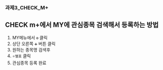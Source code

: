 ### 과제3_CHECK_M+

## CHECK m+에서 MY에 관심종목 검색해서 등록하는 방법

1. MY메뉴에서 `⚙` 클릭
2. 상단 오른쪽 `➕` 버튼 클릭
3. 원하는 종목명 검색후 
4. `⭐별표` 클릭
5. 관심종목 등록 완료  

